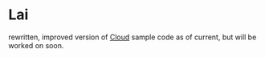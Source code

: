 # Lai

rewritten, improved version of [Cloud](https://github.com/7zzi/Cloud)
sample code as of current, but will be worked on soon.
